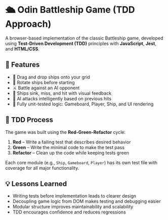 # 🛳️ Odin Battleship Game (TDD Approach)

A browser-based implementation of the classic Battleship game, developed using **Test-Driven Development (TDD)** principles with **JavaScript**, **Jest**, and **HTML/CSS**.



## 📌 Features

- 🎯 Drag and drop ships onto your grid
- 🔁 Rotate ships before starting
- ⚔️ Battle against an AI opponent
- 🚢 Ships sink, miss, and hit with visual feedback
- 🧠 AI attacks intelligently based on previous hits
- 🧪 Fully unit-tested logic: Gameboard, Player, Ship, and UI rendering



## 🧪 TDD Process

The game was built using the **Red-Green-Refactor** cycle:

1. **Red** – Write a failing test that describes desired behavior
2. **Green** – Write the minimal code to make the test pass
3. **Refactor** – Clean up the code while keeping tests green

Each core module (e.g., `Ship`, `Gameboard`, `Player`) has its own test file with coverage for all major functionality.



## 💡 Lessons Learned
- Writing tests before implementation leads to clearer design
- Decoupling game logic from DOM makes testing and debugging easier
- Modular structure improves maintainability and scalability
- TDD encourages confidence and reduces regressions



